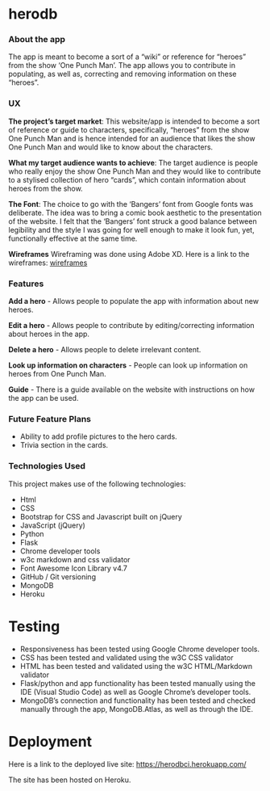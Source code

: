 # herodb

### About the app
The app is meant to become a sort of a “wiki” or reference for “heroes” from the show ‘One Punch Man’. The app allows you to contribute in populating, as well as, correcting and removing information on these “heroes”.

### UX

**The project’s target market**: This website/app is intended to become a sort of reference or guide to characters, specifically, “heroes” from the show One Punch Man and is hence intended for an audience that likes the show One Punch Man and would like to know about the characters.

**What my target audience wants to achieve**: The target audience is people who really enjoy the show One Punch Man and they would like to contribute to a stylised collection of hero “cards”, which contain information about heroes from the show.

**The Font**: The choice to go with the ‘Bangers’ font from Google fonts was deliberate. The idea was to bring a comic book aesthetic to the presentation of the website. I felt that the ‘Bangers’ font struck a good balance between legibility and the style I was going for well enough to make it look fun, yet, functionally effective at the same time.

**Wireframes**
Wireframing was done using Adobe XD.  Here is a link to the wireframes: [wireframes](https://github.com/ablshk/herodb/tree/master/wireframes)

### Features
**Add a hero** - Allows people to populate the app with information about new heroes.

**Edit a hero** - Allows people to contribute by editing/correcting information about heroes in the app.

**Delete a hero** - Allows people to delete irrelevant content.

**Look up information on characters** - People can look up information on heroes from One Punch Man.

**Guide** - There is a guide available on the website with instructions on how the app can be used.

### Future Feature Plans
* Ability to add profile pictures to the hero cards.
* Trivia section in the cards.

### Technologies Used
This project makes use of the following technologies:
* Html
* CSS
* Bootstrap for CSS and Javascript built on jQuery
* JavaScript (jQuery)
* Python
* Flask
* Chrome developer tools
* w3c markdown and css validator
* Font Awesome Icon Library v4.7
* GitHub / Git versioning
* MongoDB
* Heroku

# Testing
* Responsiveness has been tested using Google Chrome developer tools.
* CSS has been tested and validated using the w3C CSS validator
* HTML has been tested and validated using the w3C HTML/Markdown validator
* Flask/python and app functionality has been tested manually using the IDE (Visual Studio Code) as well as Google Chrome’s developer tools.
* MongoDB’s connection and functionality has been tested and checked manually through the app, MongoDB.Atlas, as well as through the IDE.

# Deployment
Here is a link to the deployed live site: https://herodbci.herokuapp.com/

The site has been hosted on Heroku.